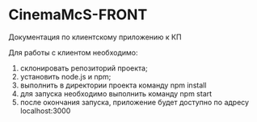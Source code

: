 # CinemaMcS-FRONT
Документация по клиентскому приложению к КП 

Для работы с клиентом необходимо:

1) склонировать репозиторий проекта;
2) установить node.js и npm;
3) выполнить в директории проекта команду npm install
4) для запуска необходимо выполнить команду npm start
5) после окончания запуска, приложение будет доступно по адресу localhost:3000
